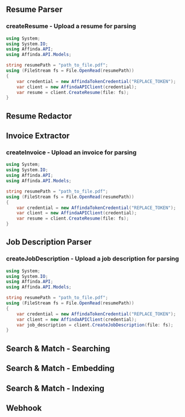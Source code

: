 

Resume Parser
-------------

### createResume - Upload a resume for parsing

```c#
using System;
using System.IO;
using Affinda.API;
using Affinda.API.Models;

string resumePath = "path_to_file.pdf";
using (FileStream fs = File.OpenRead(resumePath))
{
    var credential = new AffindaTokenCredential("REPLACE_TOKEN");
    var client = new AffindaAPIClient(credential);
    var resume = client.CreateResume(file: fs);
}
```

Resume Redactor
---------------

Invoice Extractor
-----------------

### createInvoice - Upload an invoice for parsing

```c#
using System;
using System.IO;
using Affinda.API;
using Affinda.API.Models;

string resumePath = "path_to_file.pdf";
using (FileStream fs = File.OpenRead(resumePath))
{
    var credential = new AffindaTokenCredential("REPLACE_TOKEN");
    var client = new AffindaAPIClient(credential);
    var resume = client.CreateResume(file: fs);
}
```

Job Description Parser
----------------------

### createJobDescription - Upload a job description for parsing

```c#
using System;
using System.IO;
using Affinda.API;
using Affinda.API.Models;

string resumePath = "path_to_file.pdf";
using (FileStream fs = File.OpenRead(resumePath))
{
    var credential = new AffindaTokenCredential("REPLACE_TOKEN");
    var client = new AffindaAPIClient(credential);
    var job_description = client.CreateJobDescription(file: fs);
}
```

Search & Match - Searching
--------------------------

Search & Match - Embedding
--------------------------

Search & Match - Indexing
-------------------------

Webhook
-------